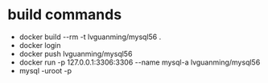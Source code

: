 
# build commands

- docker build --rm -t lvguanming/mysql56 .
- docker login
- docker push lvguanming/mysql56
- docker run -p 127.0.0.1:3306:3306 --name mysql-a lvguanming/mysql56
- mysql -uroot -p